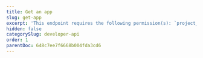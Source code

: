 ```yaml
---
title: Get an app
slug: get-app
excerpt: 'This endpoint requires the following permission(s): `project_configuration:apps:read`.'
hidden: false
categorySlug: developer-api
order: 1
parentDoc: 648c7ee7f6668b004fda3cd6
---
```

